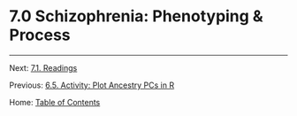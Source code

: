 # 7.0 Schizophrenia: Phenotyping & Process


--------

Next: [7.1. Readings](7.1_readings.md)

Previous: [6.5. Activity: Plot Ancestry PCs in R](../ch06/6.5_activity_plot_ancestry_PCs.md)

Home: [Table of Contents](../README.md)
